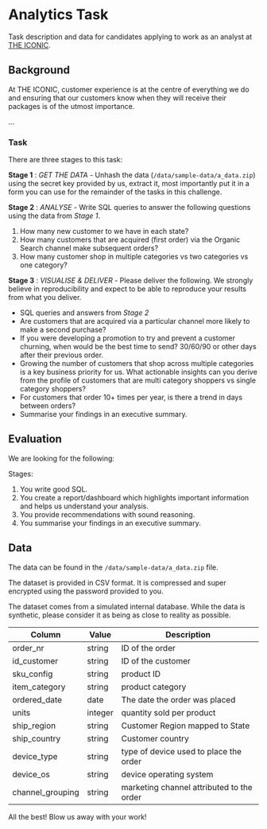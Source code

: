 # Analytics Task

Task description and data for candidates applying to work as an analyst at [THE ICONIC](https://www.theiconic.com.au).

## Background

At THE ICONIC, customer experience is at the centre of everything we do and ensuring that our customers know when they will receive their packages is of the utmost importance.

...

### Task

There are three stages to this task:

**Stage 1** : *GET THE DATA* - Unhash the data (`/data/sample-data/a_data.zip`) using the secret key provided by us, extract it, most importantly put it in a form you can use for the remainder of the tasks in this challenge.

**Stage 2** : *ANALYSE* - Write SQL queries to answer the following questions using the data from *Stage 1*.

1. How many new customer to we have in each state?
2. How many customers that are acquired (first order) via the Organic Search channel make subsequent orders?
3. How many customer shop in multiple categories vs two categories vs one category?

**Stage 3** : *VISUALISE & DELIVER* - Please deliver the following. We strongly believe in reproducibility and expect to be able to reproduce your results from what you deliver.

- SQL queries and answers from *Stage 2*
- Are customers that are acquired via a particular channel more likely to make a second purchase?
- If you were developing a promotion to try and prevent a customer churning, when would be the best time to send? 30/60/90 or other days after their previous order.
- Growing the number of customers that shop across multiple categories is a key business priority for us. What  actionable insights can you derive from the profile of customers that are multi category shoppers vs single category shoppers?
- For customers that order 10+ times per year, is there a trend in days between orders?
- Summarise your findings in an executive summary.

## Evaluation

We are looking for the following:

Stages:
1. You write good SQL.
2. You create a report/dashboard which highlights important information and helps us understand your analysis. 
4. You provide recommendations with sound reasoning.
5. You summarise your findings in an executive summary.

## Data

The data can be found in the `/data/sample-data/a_data.zip` file.

The dataset is provided in CSV format. It is compressed and super encrypted using the password provided to you.

The dataset comes from a simulated internal database. While the data is synthetic, please consider it as being as close to reality as possible.

| Column | Value | Description |
|-|-|-|
| order_nr | string | ID of the order |
| id_customer | string | ID of the customer |
| sku_config | string | product ID |
| item_category | string | product category |
| ordered_date | date | The date the order was placed |
| units | integer | quantity sold per product |
| ship_region | string | Customer Region mapped to State |
| ship_country | string | Customer country |
| device_type | string | type of device used to place the order |
| device_os | string | device operating system |
| channel_grouping | string | marketing channel attributed to the order |

All the best! Blow us away with your work!
